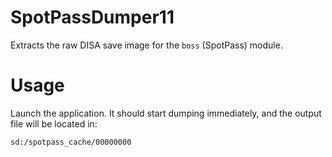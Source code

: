 # SpotPassDumper11

Extracts the raw DISA save image for the `boss` (SpotPass) module.

# Usage

Launch the application. It should start dumping immediately, and the output file will be located in:

`sd:/spotpass_cache/00000000`
